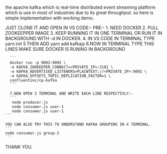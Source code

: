 the apache kafka which is real-time distributed event streaming platform which is use in most of industries due to its great throughput.
so here is simple implementation with working demo.

JUST CLONE IT AND OPEN IN VS CODE:-
PRE:- 1. NEED DOCKER
      2. PULL ZOOKEEPPER IMAGE
      3. KEEP RUNNING IT IN ONE TERMINAL OR RUN IT IN BACKGROUND WITH -d IN DOCKER.
      4. IN VS CODE IN TERMINAL TYPE yarn init
      5.THEN ADD yarn add kafkajs
      6.NOW IN TERMINAL TYPE THIS LINES MAKE SURE DOCKER IS RUNING IN BACKGROUND
      
      ```
      docker run -p 9092:9092 \
      -e KAFKA_ZOOKEEPER_CONNECT=<PRIVATE_IP>:2181 \
      -e KAFKA_ADVERTISED_LISTENERS=PLAINTEXT://<PRIVATE_IP>:9092 \
      -e KAFKA_OFFSETS_TOPIC_REPLICATION_FACTOR=1 \
      confluentinc/cp-kafka
      ```

      7.NOW OPEN 3 TERMINAL AND WRITE EACH LINE RESPECTIVLY:-
      ```
       node producer.js
       node consumer.js user-1
       node consumer.js user-1
    ```

    YOU CAN ALSO TRY THIS TO UNDERSTAND KAFKA GROUPING IN 4 TERMINAL.
    ```
    node consumer.js group-2
    ```

THANK YOU.
